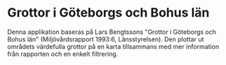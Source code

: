 # Grottor i Göteborgs och Bohus län

Denna applikation baseras på Lars Bengtssons "Grottor i Göteborgs och Bohus län" (Miljövårdsrapport 1993:6, Länsstyrelsen). Den plottar ut områdets värdefulla grottor på en karta tillsammans med mer information från rapporten och en enkelt filtrering.
